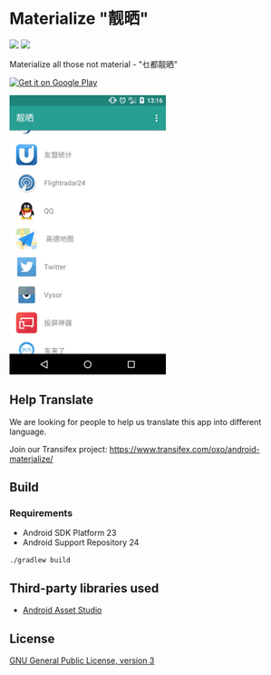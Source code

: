 Materialize "靓晒"
==========

[![][license badge]](LICENSE)
[![][issues badge]][issues link]

Materialize all those not material - "乜都靓晒"

[![Get it on Google Play][play badge]][play link]

![](screencast.gif)

## Help Translate

We are looking for people to help us translate this app into different language.

Join our Transifex project: https://www.transifex.com/oxo/android-materialize/

## Build

### Requirements

- Android SDK Platform 23
- Android Support Repository 24

```shell
./gradlew build
```

## Third-party libraries used

- [Android Asset Studio](https://github.com/romannurik/AndroidAssetStudio)

## License

[GNU General Public License, version 3](LICENSE)

[play badge]: https://developer.android.com/images/brand/en_generic_rgb_wo_45.png
[play link]: https://play.google.com/store/apps/details?id=ooo.oxo.apps.materialize

[license badge]: https://img.shields.io/github/license/oxoooo/materialize.svg?style=flat-square

[issues badge]: https://img.shields.io/github/issues/oxoooo/pull-back-layout.svg?style=flat-square
[issues link]: https://github.com/oxoooo/pull-back-layout/issues
